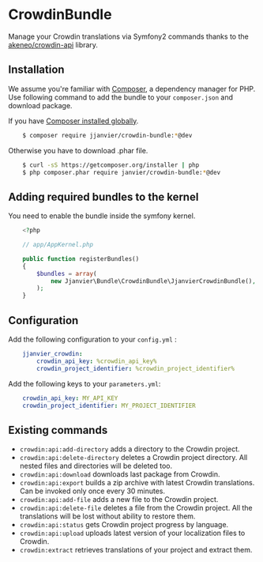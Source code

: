 CrowdinBundle
=============

Manage your Crowdin translations via Symfony2 commands thanks to the [akeneo/crowdin-api](https://github.com/akeneo/php-crowdin-api) library.

Installation
------------

We assume you're familiar with [Composer](http://packagist.org), a dependency manager for PHP.
Use following command to add the bundle to your `composer.json` and download package.

If you have [Composer installed globally](http://getcomposer.org/doc/00-intro.md#globally).

```bash
    $ composer require jjanvier/crowdin-bundle:*@dev
```

Otherwise you have to download .phar file.

```bash
    $ curl -sS https://getcomposer.org/installer | php
    $ php composer.phar require janvier/crowdin-bundle:*@dev
```

Adding required bundles to the kernel
-------------------------------------

You need to enable the bundle inside the symfony kernel.

```php
    <?php

    // app/AppKernel.php

    public function registerBundles()
    {
        $bundles = array(
            new Jjanvier\Bundle\CrowdinBundle\JjanvierCrowdinBundle(),
        );
    }
```

Configuration
-------------

Add the following configuration to your `config.yml` :

```yaml
    jjanvier_crowdin:
        crowdin_api_key: %crowdin_api_key%
        crowdin_project_identifier: %crowdin_project_identifier%
```

Add the following keys to your `parameters.yml`:

```yaml
    crowdin_api_key: MY_API_KEY
    crowdin_project_identifier: MY_PROJECT_IDENTIFIER
```

Existing commands
-----------------

* `crowdin:api:add-directory` adds a directory to the Crowdin project.
* `crowdin:api:delete-directory` deletes a Crowdin project directory. All nested files and directories will be deleted too.
* `crowdin:api:download` downloads last package from Crowdin.
* `crowdin:api:export` builds a zip archive with latest Crowdin translations. Can be invoked only once every 30 minutes.
* `crowdin:api:add-file` adds a new file to the Crowdin project.
* `crowdin:api:delete-file` deletes a file from the Crowdin project. All the translations will be lost without ability to restore them.
* `crowdin:api:status` gets Crowdin project progress by language.
* `crowdin:api:upload` uploads latest version of your localization files to Crowdin.
* `crowdin:extract` retrieves translations of your project and extract them.



